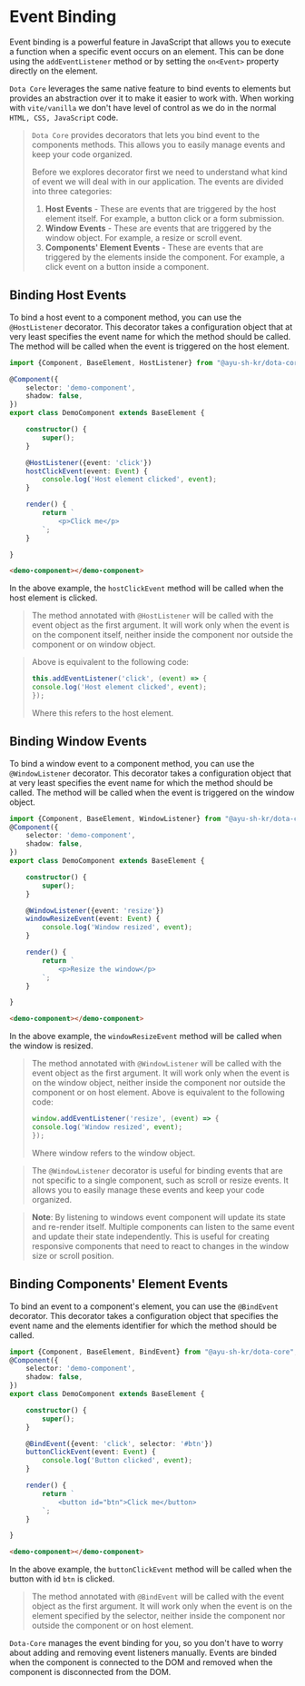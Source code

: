 # Event Binding
Event binding is a powerful feature in JavaScript that allows you to execute a 
function when a specific event occurs on an element. This can be done using the 
`addEventListener` method or by setting the `on<Event>` property directly on the 
element.

`Dota Core` leverages the same native feature to bind events to elements but provides
an abstraction over it to make it easier to work with. When working with `vite/vanilla`
we don't have level of control as we do in the normal `HTML, CSS, JavaScript` code.

>`Dota Core` provides decorators that lets you bind event to the components methods. This
> allows you to easily manage events and keep your code organized.
>
> Before we explores decorator first we need to understand what kind of event we will deal
> with in our application. The events are divided into three categories:
> 1. **Host Events** - These are events that are triggered by the host element itself. For example, a button click or a form submission.
> 2. **Window Events** - These are events that are triggered by the window object. For example, a resize or scroll event.
> 3. **Components' Element Events** - These are events that are triggered by the elements inside the component. For example, a click event on a button inside a component.

## Binding Host Events
To bind a host event to a component method, you can use the `@HostListener` decorator. This decorator takes a configuration
object that at very least specifies the event name for which the method should be called. 
The method will be called when the event is triggered on the host element.

```typescript
import {Component, BaseElement, HostListener} from "@ayu-sh-kr/dota-core";

@Component({
    selector: 'demo-component',
    shadow: false,
})
export class DemoComponent extends BaseElement {

    constructor() {
        super();
    }

    @HostListener({event: 'click'})
    hostClickEvent(event: Event) {
        console.log('Host element clicked', event);
    }

    render() {
        return `
            <p>Click me</p>
        `;
    }

}
```

```html
<demo-component></demo-component>
```

In the above example, the `hostClickEvent` method will be called when the host element is clicked.

> The method annotated with `@HostListener` will be called with the event object as the first argument.
> It will work only when the event is on the component itself, neither inside the component nor outside the component
> or on window object.

> Above is equivalent to the following code:
> ```typescript
> this.addEventListener('click', (event) => {
> console.log('Host element clicked', event);
>});
> ```
> Where this refers to the host element.

## Binding Window Events
To bind a window event to a component method, you can use the `@WindowListener` decorator. This decorator takes a configuration
object that at very least specifies the event name for which the method should be called.
The method will be called when the event is triggered on the window object.

```typescript
import {Component, BaseElement, WindowListener} from "@ayu-sh-kr/dota-core";
@Component({
    selector: 'demo-component',
    shadow: false,
})
export class DemoComponent extends BaseElement {

    constructor() {
        super();
    }

    @WindowListener({event: 'resize'})
    windowResizeEvent(event: Event) {
        console.log('Window resized', event);
    }

    render() {
        return `
            <p>Resize the window</p>
        `;
    }

}
```

```html
<demo-component></demo-component>
```
In the above example, the `windowResizeEvent` method will be called when the window is resized.
> The method annotated with `@WindowListener` will be called with the event object as the first argument.
> It will work only when the event is on the window object, neither inside the component nor outside the component
> or on host element.
> Above is equivalent to the following code:
> ```typescript
> window.addEventListener('resize', (event) => {
> console.log('Window resized', event);
> });
> ```
> Where window refers to the window object.

> The `@WindowListener` decorator is useful for binding events that are not specific to a single component,
>  such as scroll or resize events. It allows you to easily manage these events and keep your code organized.

> **Note**: By listening to windows event component will update its state and re-render itself. Multiple components
> can listen to the same event and update their state independently. This is useful for creating responsive
> components that need to react to changes in the window size or scroll position.


## Binding Components' Element Events
To bind an event to a component's element, you can use the `@BindEvent` decorator. This decorator takes a configuration
object that specifies the event name and the elements identifier for which the method should be called.

```typescript
import {Component, BaseElement, BindEvent} from "@ayu-sh-kr/dota-core";
@Component({
    selector: 'demo-component',
    shadow: false,
})
export class DemoComponent extends BaseElement {

    constructor() {
        super();
    }

    @BindEvent({event: 'click', selector: '#btn'})
    buttonClickEvent(event: Event) {
        console.log('Button clicked', event);
    }

    render() {
        return `
            <button id="btn">Click me</button>
        `;
    }

}
```

```html
<demo-component></demo-component>
```

In the above example, the `buttonClickEvent` method will be called when the button with id `btn` is clicked.
> The method annotated with `@BindEvent` will be called with the event object as the first argument.
> It will work only when the event is on the element specified by the selector, neither inside the component nor outside the component
> or on host element.


`Dota-Core` manages the event binding for you, so you don't have to worry about adding and removing event listeners manually.
Events are binded when the component is connected to the DOM and removed when the component is disconnected from the DOM.